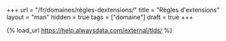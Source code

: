 +++
url = "/fr/domaines/règles-dextensions/"
title = "Règles d'extensions"
layout = "man"
hidden = true
tags = ["domaine"]
draft = true
+++

{% load_url https://help.alwaysdata.com/external/tlds/ %}
